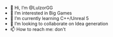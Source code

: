 - 👋 Hi, I’m @LulzorGG
- 👀 I’m interested in Big Games
- 🌱 I’m currently learning C++/Unreal 5
- 💞️ I’m looking to collaborate on Idea generation
- 📫 How to reach me: don't

<!---
LulzorGG/LulzorGG is a ✨ special ✨ repository because its `README.md` (this file) appears on your GitHub profile.
You can click the Preview link to take a look at your changes.
--->

